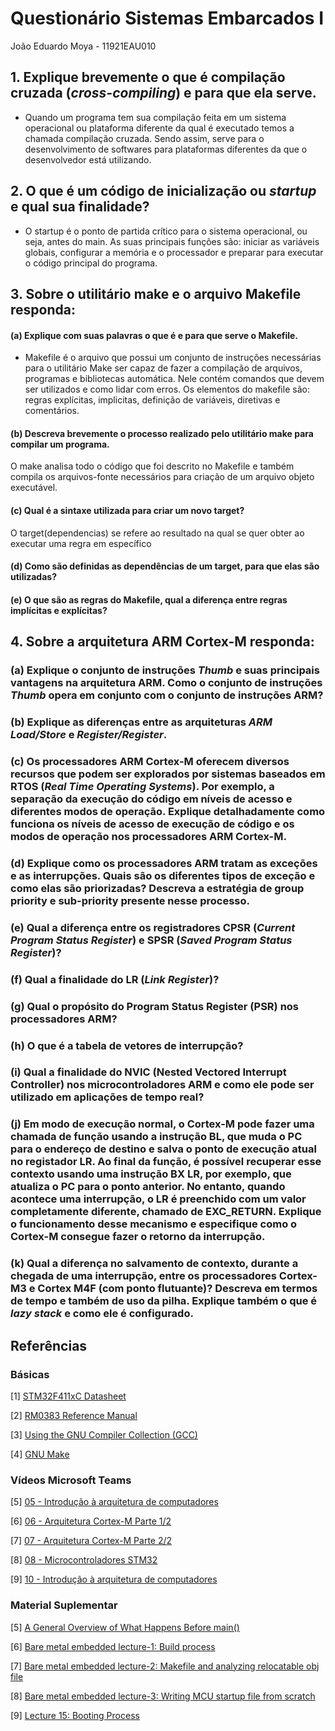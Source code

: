 # Questionário Sistemas Embarcados I

João Eduardo Moya - 11921EAU010

## 1. Explique brevemente o que é compilação cruzada (***cross-compiling***) e para que ela serve.
- Quando um programa tem sua compilação feita em um sistema operacional ou plataforma diferente da qual é executado temos a chamada compilação cruzada. Sendo assim, serve para o desenvolvimento de softwares para plataformas diferentes da que o desenvolvedor está utilizando.
## 2. O que é um código de inicialização ou ***startup*** e qual sua finalidade?
- O startup é o ponto de partida crítico para o sistema operacional, ou seja, antes do main. As suas principais funções são: iniciar as variáveis globais, configurar a memória e o processador e preparar para executar o código principal do programa.
## 3. Sobre o utilitário **make** e o arquivo **Makefile responda**:

#### (a) Explique com suas palavras o que é e para que serve o **Makefile**.
- Makefile é o arquivo que possui um conjunto de instruções necessárias para o utilitário Make ser capaz de fazer a compilação de arquivos, programas e bibliotecas automática. Nele contém comandos que devem ser utilizados e como lidar com erros. Os elementos do makefile são: regras explícitas, implicitas, definição de variáveis, diretivas e comentários.
#### (b) Descreva brevemente o processo realizado pelo utilitário **make** para compilar um programa.
O make analisa todo o código que foi descrito no Makefile e também compila os arquivos-fonte necessários para criação de um arquivo objeto executável.
#### (c) Qual é a sintaxe utilizada para criar um novo **target**?
O target(dependencias) se refere ao resultado na qual se quer obter ao executar uma regra em específico
#### (d) Como são definidas as dependências de um **target**, para que elas são utilizadas?

#### (e) O que são as regras do **Makefile**, qual a diferença entre regras implícitas e explícitas?

## 4. Sobre a arquitetura **ARM Cortex-M** responda:

### (a) Explique o conjunto de instruções ***Thumb*** e suas principais vantagens na arquitetura ARM. Como o conjunto de instruções ***Thumb*** opera em conjunto com o conjunto de instruções ARM?

### (b) Explique as diferenças entre as arquiteturas ***ARM Load/Store*** e ***Register/Register***.

### (c) Os processadores **ARM Cortex-M** oferecem diversos recursos que podem ser explorados por sistemas baseados em **RTOS** (***Real Time Operating Systems***). Por exemplo, a separação da execução do código em níveis de acesso e diferentes modos de operação. Explique detalhadamente como funciona os níveis de acesso de execução de código e os modos de operação nos processadores **ARM Cortex-M**.

### (d) Explique como os processadores ARM tratam as exceções e as interrupções. Quais são os diferentes tipos de exceção e como elas são priorizadas? Descreva a estratégia de **group priority** e **sub-priority** presente nesse processo.

### (e) Qual a diferença entre os registradores **CPSR** (***Current Program Status Register***) e **SPSR** (***Saved Program Status Register***)?

### (f) Qual a finalidade do **LR** (***Link Register***)?

### (g) Qual o propósito do Program Status Register (PSR) nos processadores ARM?

### (h) O que é a tabela de vetores de interrupção?

### (i) Qual a finalidade do NVIC (**Nested Vectored Interrupt Controller**) nos microcontroladores ARM e como ele pode ser utilizado em aplicações de tempo real?

### (j) Em modo de execução normal, o Cortex-M pode fazer uma chamada de função usando a instrução **BL**, que muda o **PC** para o endereço de destino e salva o ponto de execução atual no registador **LR**. Ao final da função, é possível recuperar esse contexto usando uma instrução **BX LR**, por exemplo, que atualiza o **PC** para o ponto anterior. No entanto, quando acontece uma interrupção, o **LR** é preenchido com um valor completamente  diferente,  chamado  de  **EXC_RETURN**.  Explique  o  funcionamento  desse  mecanismo  e especifique como o **Cortex-M** consegue fazer o retorno da interrupção. 

### (k) Qual  a  diferença  no  salvamento  de  contexto,  durante  a  chegada  de  uma  interrupção,  entre  os processadores Cortex-M3 e Cortex M4F (com ponto flutuante)? Descreva em termos de tempo e também de uso da pilha. Explique também o que é ***lazy stack*** e como ele é configurado. 


## Referências

### Básicas

[1] [STM32F411xC Datasheet](https://www.st.com/resource/en/datasheet/stm32f411ce.pdf)

[2] [RM0383 Reference Manual](https://www.st.com/resource/en/reference_manual/rm0383-stm32f411xce-advanced-armbased-32bit-mcus-stmicroelectronics.pdf)

[3] [Using the GNU Compiler Collection (GCC)](https://gcc.gnu.org/onlinedocs/gcc/index.html)

[4] [GNU Make](https://www.gnu.org/software/make/manual/html_node/index.html)

### Vídeos Microsoft Teams

[5] [05 - Introdução à arquitetura de computadores](https://web.microsoftstream.com/embed/channel/f6b3a0de-e6f3-4652-b2d5-f1164032498a?app=microsoftteams&sort=undefined&l=pt-br#)

[6] [06 - Arquitetura Cortex-M Parte 1/2](https://web.microsoftstream.com/embed/channel/f6b3a0de-e6f3-4652-b2d5-f1164032498a?app=microsoftteams&sort=undefined&l=pt-br#)

[7] [07 - Arquitetura Cortex-M Parte 2/2](https://web.microsoftstream.com/embed/channel/f6b3a0de-e6f3-4652-b2d5-f1164032498a?app=microsoftteams&sort=undefined&l=pt-br#)

[8] [08 - Microcontroladores STM32](https://web.microsoftstream.com/embed/channel/f6b3a0de-e6f3-4652-b2d5-f1164032498a?app=microsoftteams&sort=undefined&l=pt-br#)

[9] [10 - Introdução à arquitetura de computadores](https://web.microsoftstream.com/embed/channel/f6b3a0de-e6f3-4652-b2d5-f1164032498a?app=microsoftteams&sort=undefined&l=pt-br#)

### Material Suplementar

[5] [A General Overview of What Happens Before main()](https://embeddedartistry.com/blog/2019/04/08/a-general-overview-of-what-happens-before-main/)
 
[6] [Bare metal embedded lecture-1: Build process](https://youtu.be/qWqlkCLmZoE?si=mn5yDnJYudQ1PpZH)
 
[7] [Bare metal embedded lecture-2: Makefile and analyzing relocatable obj file](https://youtu.be/Bsq6P1B8JqI?si=yuNLPj3JQ-2IT1yo)
 
[8] [Bare metal embedded lecture-3: Writing MCU startup file from scratch](https://youtu.be/2Hm8eEHsgls?si=c27MpZ47ApiMSwHR)
 
[9] [Lecture 15: Booting Process](https://youtu.be/3brOzLJmeek?si=MsHRUEJP8zofjwJQ)
